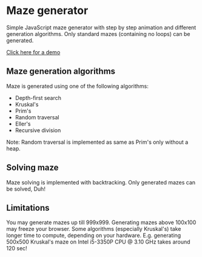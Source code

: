 # Maze generator

Simple JavaScript maze generator with step by step animation and different generation algorithms. Only standard mazes (containing no loops) can be generated.

[Click here for a demo](http://raf48.github.io/Maze/)

## Maze generation algorithms

Maze is generated using one of the following algorithms:
* Depth-first search
* Kruskal's
* Prim's
* Random traversal
* Eller's
* Recursive division

Note: Random traversal is implemented as same as Prim's only without a heap.

## Solving maze

Maze solving is implemented with backtracking. Only generated mazes can be solved, Duh!

## Limitations

You may generate mazes up till 999x999. Generating mazes above 100x100 may freeze your browser. Some algorithms (especially Kruskal's) take longer time to compute, depending on your hardware. E.g. generating 500x500 Kruskal's maze on Intel i5-3350P CPU @ 3.10 GHz takes around 120 sec!
